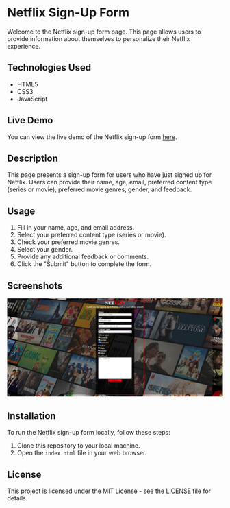 # Netflix Sign-Up Form

Welcome to the Netflix sign-up form page. This page allows users to provide information about themselves to personalize their Netflix experience.

## Technologies Used

- HTML5
- CSS3
- JavaScript

## Live Demo

You can view the live demo of the Netflix sign-up form [here](https://your-live-demo-link.com).

## Description

This page presents a sign-up form for users who have just signed up for Netflix. Users can provide their name, age, email, preferred content type (series or movie), preferred movie genres, gender, and feedback.

## Usage

1. Fill in your name, age, and email address.
2. Select your preferred content type (series or movie).
3. Check your preferred movie genres.
4. Select your gender.
5. Provide any additional feedback or comments.
6. Click the "Submit" button to complete the form.

## Screenshots

![Netflix Sign-Up Form](./img/Screenshot_2.jpg)

## Installation

To run the Netflix sign-up form locally, follow these steps:

1. Clone this repository to your local machine.
2. Open the `index.html` file in your web browser.

## License

This project is licensed under the MIT License - see the [LICENSE](LICENSE) file for details.

